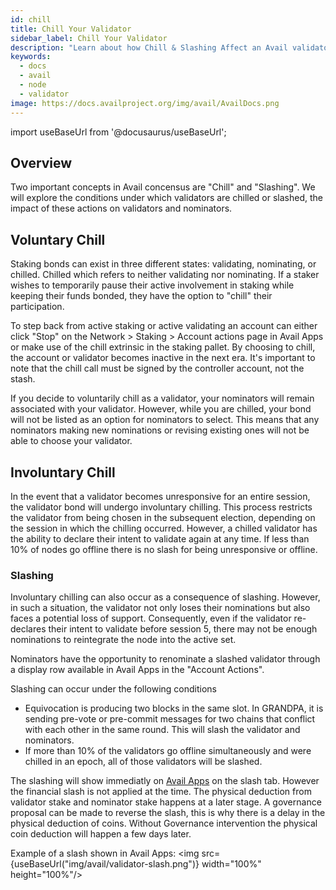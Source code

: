 ```yaml
---
id: chill
title: Chill Your Validator
sidebar_label: Chill Your Validator
description: "Learn about how Chill & Slashing Affect an Avail validator."
keywords:
  - docs
  - avail
  - node
  - validator
image: https://docs.availproject.org/img/avail/AvailDocs.png
---
```

import useBaseUrl from '@docusaurus/useBaseUrl';

## Overview

Two important concepts in Avail concensus are "Chill" and "Slashing". We will explore the conditions under which validators are chilled or slashed, the impact of these actions on validators and nominators.

## Voluntary Chill

Staking bonds can exist in three different states: validating, nominating, or chilled. Chilled which refers to neither validating nor nominating. If a staker wishes to temporarily pause their active involvement 
in staking while keeping their funds bonded, they have the option to "chill" their participation.

To step back from active staking or active validating an account can either click "Stop" on the Network > Staking > Account actions page in Avail Apps or make use of the chill extrinsic in the staking pallet. 
By choosing to chill, the account or validator becomes inactive in the next era. It's important to note that the chill call must be signed by the controller account, not the stash.

If you decide to voluntarily chill as a validator, your nominators will remain associated with your validator. However, while you are chilled, your bond will not be listed as an option for nominators to select. 
This means that any nominators making new nominations or revising existing ones will not be able to choose your validator.

## Involuntary Chill

In the event that a validator becomes unresponsive for an entire session, the validator bond will undergo involuntary chilling. This process restricts the validator from being chosen in the subsequent election, 
depending on the session in which the chilling occurred. However, a chilled validator has the ability to declare their intent to validate again at any time. If less than 10% of nodes go offline there is
no slash for being unresponsive or offline.

### Slashing

Involuntary chilling can also occur as a consequence of slashing. However, in such a situation, the validator not only loses their nominations but also faces a potential loss of support. Consequently, even if 
the validator re-declares their intent to validate before session 5, there may not be enough nominations to reintegrate the node into the active set.

Nominators have the opportunity to renominate a slashed validator through a display row available in Avail Apps in the "Account Actions".

Slashing can occur under the following conditions
* Equivocation is producing two blocks in the same slot. In GRANDPA, it is sending pre-vote or pre-commit messages for two chains that conflict with each other in the same round. This will slash 
the validator and nominators.
* If more than 10% of the validators go offline simultaneously and were chilled in an epoch, all of those validators will be slashed.

The slashing will show immediatly on [Avail Apps](https://testnet.avail.tools/#/staking/slashes) on the slash tab. However the financial slash is not applied at the time. The physical deduction from
validator stake and nominator stake happens at a later stage. A governance proposal can be made to reverse the slash, this is why there is a delay in the physical deduction of coins. Without 
Governance intervention the physical coin deduction will happen a few days later.

Example of a slash shown in Avail Apps:
<img src={useBaseUrl("img/avail/validator-slash.png")} width="100%" height="100%"/>
